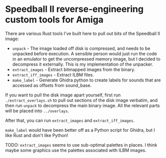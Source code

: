 # Speedball II reverse-engineering custom tools for Amiga

There are various Rust tools I've built here to pull out bits of the
Speedball II image:

 * `unpack` - The image loaded off disk is compressed, and needs to be
   unpacked before execution. A sensible person would just run the
   code in an emulator to get the uncompressed memory image, but I
   decided to decompress it externally. This is my implementation of
   the unpacker.
 * `extract_images` - Extract bitmapped images from the binary.
 * `extract_iff_images` - Extract ILBM files.
 * `make_label` - Generate Ghidra python to create labels for sounds
   that are accessed as offsets from sound_base.

If you want to pull the disk image apart yourself, first run
`./extract_overlays.sh` to pull out sections of the disk image
verbatim, and then run `unpack` to decompress the main binary
image. All the relevant parts will be placed into `../overlays`.

After that, you can run `extract_images` and `extract_iff_images`.

`make_label` would have been better off as a Python script for Ghidra,
but I like Rust and don't like Python!

TODO: `extract_images` seems to use sub-optimal palettes in places. I
think maybe some graphics use the palettes associated with ILBM
images.
